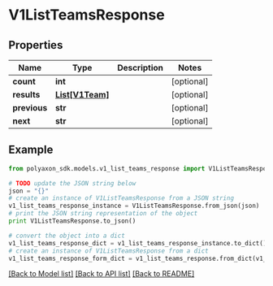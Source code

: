 # V1ListTeamsResponse


## Properties
Name | Type | Description | Notes
------------ | ------------- | ------------- | -------------
**count** | **int** |  | [optional] 
**results** | [**List[V1Team]**](V1Team.md) |  | [optional] 
**previous** | **str** |  | [optional] 
**next** | **str** |  | [optional] 

## Example

```python
from polyaxon_sdk.models.v1_list_teams_response import V1ListTeamsResponse

# TODO update the JSON string below
json = "{}"
# create an instance of V1ListTeamsResponse from a JSON string
v1_list_teams_response_instance = V1ListTeamsResponse.from_json(json)
# print the JSON string representation of the object
print V1ListTeamsResponse.to_json()

# convert the object into a dict
v1_list_teams_response_dict = v1_list_teams_response_instance.to_dict()
# create an instance of V1ListTeamsResponse from a dict
v1_list_teams_response_form_dict = v1_list_teams_response.from_dict(v1_list_teams_response_dict)
```
[[Back to Model list]](../README.md#documentation-for-models) [[Back to API list]](../README.md#documentation-for-api-endpoints) [[Back to README]](../README.md)


